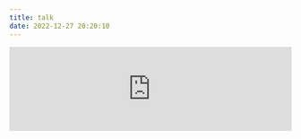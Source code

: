 ```yaml
---
title: talk
date: 2022-12-27 20:20:10
---
```


<style>iframe{width:100%}</style>
<script data-pjax type="text/javascript" src="https://jsd.onmicrosoft.cn/gh/davidjbradshaw/iframe-resizer@master/js/iframeResizer.min.js"></script>


<iframe scrolling=no frameborder="0" src="https://memos.onmicrosoft.cn/explore"></iframe>


<script>iFrameResize({log:true})</scrip>